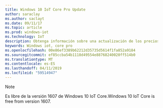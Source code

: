 ```yaml
---
title: Windows 10 IoT Core Pro Update
author: saraclay
ms.author: saclayt
ms.date: 09/11/17
ms.topic: article
ms.prod: windows-iot
ms.technology: IoT
description: Obtenga información sobre una actualización de los precios de Windows 10 IoT Core Pro.
keywords: Windows iot, core pro
ms.openlocfilehash: 00e86ef3389b62212d35735d5614f1fa852a9184
ms.sourcegitcommit: ef85ccba54b1118d49554e88768240020ff514b0
ms.translationtype: MT
ms.contentlocale: es-ES
ms.lasthandoff: 04/11/2019
ms.locfileid: "59514947"
---
```

> [!NOTE]
> <span data-ttu-id="a2ab7-104">Es libre de la versión 1607 de Windows 10 IoT Core.</span><span class="sxs-lookup"><span data-stu-id="a2ab7-104">Windows 10 IoT Core is free from version 1607.</span></span>
